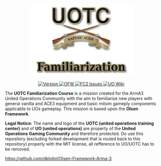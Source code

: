 <p align="center">
    <img src="https://github.com/PaxJaromeMalues/uotc13_familiarization_course/blob/master/fc_logo.png">
</p>
<p align="center">
    <a href="https://github.com/PaxJaromeMalues/uotc13_familiarization_course/releases/latest">
        <img src="https://img.shields.io/badge/Version-2.0.1-green.svg" alt="Version">
    </a>
	<a href="https://github.com/dklollol/Olsen-Framework-Arma-3/releases/tag/3.3.2">
        <img src="https://img.shields.io/badge/OFW-3.3.2-blue.svg" alt="OFW">
    </a>
    <a href="https://github.com/PaxJaromeMalues/uotc13_familiarization_course/issues">
        <img src="https://img.shields.io/github/issues-raw/PaxJaromeMalues/uotc13_familiarization_course.svg?label=Issues" alt="FC2 Issues">
    </a>
    <a href="http://www.unitedoperations.net/wiki/Familarization_Course_Lesson_Plan">
        <img src="https://img.shields.io/badge/UO-Wiki-lightgrey.svg?colorA=B19E71&colorB=5A5A5A" alt="UO Wiki">
    </a>
</p>

The **UOTC Familiarization Course** is a mission created for the ArmA3 United Operations Community with the aim to familiarize new players with general vanilla and ACE3 equipment and basic milsim gameply components applicable to UOs gameplay.
This mission is based upon the **Olsen Framework**.

**Legal Notice:**
The name and logo of the **UOTC (united operations training center)** and of **UO (united operations)** are property of the **United Operations Gaming Community** and therefore protected.
Do use this repository (excluding forked development that is routed back to this repository) properly with the MIT license, all refference to UO/UOTC has to be removed.

https://github.com/dklollol/Olsen-Framework-Arma-3